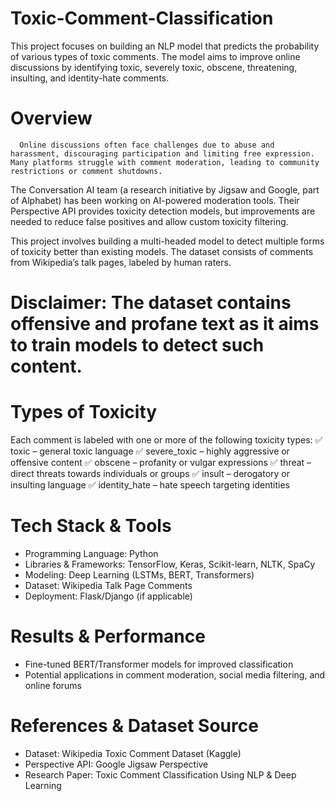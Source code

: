 # Toxic-Comment-Classification
  This project focuses on building an NLP model that predicts the probability of various types of toxic comments. The model aims to improve online discussions by identifying toxic, severely toxic, obscene, threatening, insulting, and identity-hate comments.
# Overview
      Online discussions often face challenges due to abuse and harassment, discouraging participation and limiting free expression. Many platforms struggle with comment moderation, leading to community restrictions or comment shutdowns.

The Conversation AI team (a research initiative by Jigsaw and Google, part of Alphabet) has been working on AI-powered moderation tools. Their Perspective API provides toxicity detection models, but improvements are needed to reduce false positives and allow custom toxicity filtering.

This project involves building a multi-headed model to detect multiple forms of toxicity better than existing models. The dataset consists of comments from Wikipedia’s talk pages, labeled by human raters.
# Disclaimer: The dataset contains offensive and profane text as it aims to train models to detect such content.

# Types of Toxicity
Each comment is labeled with one or more of the following toxicity types:
✅ toxic – general toxic language
✅ severe_toxic – highly aggressive or offensive content
✅ obscene – profanity or vulgar expressions
✅ threat – direct threats towards individuals or groups
✅ insult – derogatory or insulting language
✅ identity_hate – hate speech targeting identities

# Tech Stack & Tools
 - Programming Language: Python
 - Libraries & Frameworks: TensorFlow, Keras, Scikit-learn, NLTK, SpaCy
 - Modeling: Deep Learning (LSTMs, BERT, Transformers)
 - Dataset: Wikipedia Talk Page Comments
 - Deployment: Flask/Django (if applicable)

# Results & Performance 
 - Fine-tuned BERT/Transformer models for improved classification
 - Potential applications in comment moderation, social media filtering, and online forums

# References & Dataset Source
 - Dataset: Wikipedia Toxic Comment Dataset (Kaggle)
 - Perspective API: Google Jigsaw Perspective
 - Research Paper: Toxic Comment Classification Using NLP & Deep Learning
